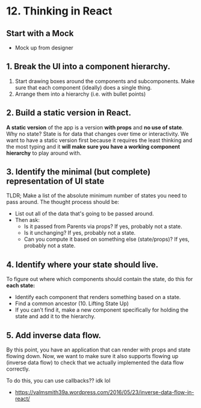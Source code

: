 # 12. Thinking in React
## Start with a Mock
* Mock up from designer

## 1. Break the UI into a component hierarchy.
1. Start drawing boxes around the components and subcomponents. Make sure that each component (ideally) does a single thing.
2. Arrange them into a hierarchy (i.e. with bullet points)

## 2. Build a static version in React.
__A static version__ of the app is a version __with props__ and __no use of state__. Why no state? State is for data that changes over time or interactivity. We want to have a static version first because it requires the least thinking and the most typing and it __will make sure you have a working component hierarchy__ to play around with.

## 3. Identify the minimal (but complete) representation of UI state
TLDR; Make a list of the absolute minimum number of states you need to pass around. The thought process should be:
* List out all of the data that's going to be passed around.
* Then ask:
  * Is it passed from Parents via props? If yes, probably not a state.
  * Is it unchanging? If yes, probably not a state.
  * Can you compute it based on something else (state/props)? If yes, probably not a state.

## 4. Identify where your state should live.
To figure out where which components should contain the state, do this for __each state:__
* Identify each component that renders something based on a state.
* Find a common ancestor (10. Lifting State Up)
* If you can't find it, make a new component specifically for holding the state and add it to the hierarchy.

## 5. Add inverse data flow.
By this point, you have an application that can render with props and state flowing down. Now, we want to make sure it also supports flowing up (inverse data flow) to check that we actually implemented the data flow correctly.

To do this, you can use callbacks?? idk lol
* https://valmsmith39a.wordpress.com/2016/05/23/inverse-data-flow-in-react/
